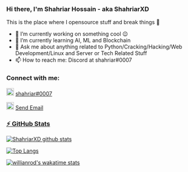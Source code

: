 ### Hi there, I'm Shahriar Hossain - aka ShahriarXD
This is the place where I opensource stuff and break things 🤣

- 🔭 I’m currently working on something cool 😉
- 🌱 I’m currently learning AI, ML and Blockchain
- 💬  Ask me about anything related to Python/Cracking/Hacking/Web Development/Linux and Server or Tech Related Stuff
- 📫 How to reach me: Discord at shahriar#0007

### Connect with me:
<p>
  <img src="https://media.discordapp.net/attachments/658363539966263336/772770621163307058/e56460962853.png" width="20" title="DISCORD"> 
  <a href="https://discord.gg/shm9VzP" target="_blank">shahriar#0007</a> 
</p>
<p>
  <img src="https://media.discordapp.net/attachments/658363539966263336/772772852554399744/image-removebg-preview.png" width="20" title="EMAIL">
  <a href="mailto:progamenoname@gmail.com">Send Email
</p>
  
### ⚡ GitHub Stats
![ShahriarXD github stats](https://github-readme-stats.vercel.app/api?username=ShahriarXD&count_private=true&hide=prs,issues,contribs&theme=radical&show_icons=true)


![Top Langs](https://github-readme-stats.vercel.app/api/top-langs/?username=ShahriarXD&layout=compact&langs_count=8)


![willianrod's wakatime stats](https://github-readme-stats.vercel.app/api/wakatime?username=ShahriarXD)
